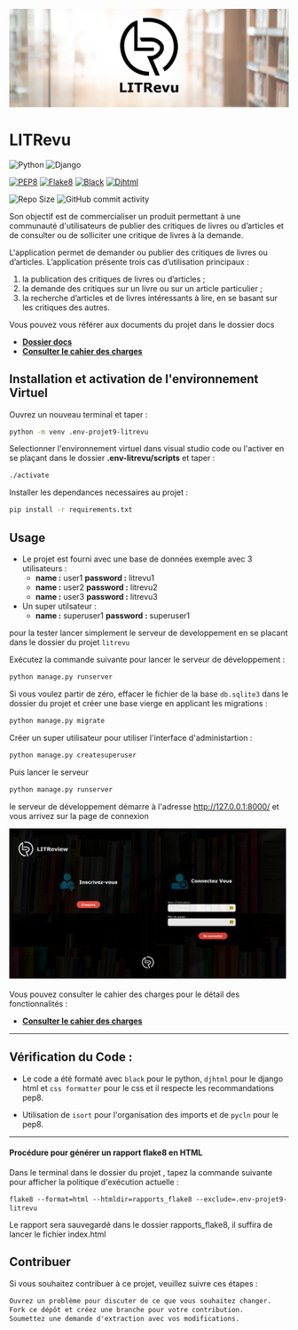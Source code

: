 ![image](./docs/images/LITrevu_banner.png)

# LITRevu


![Python](https://img.shields.io/badge/python-3.11.x-green.svg)
![Django](https://img.shields.io/badge/django-5.0.2.x-green.svg)

[![PEP8](https://img.shields.io/badge/code%20style-pep8-orange.svg)](https://www.python.org/dev/peps/pep-0008/)
[![Flake8](https://img.shields.io/badge/flake8-checked-blueviolet)](https://flake8.pycqa.org/en/latest/)
[![Black](https://img.shields.io/badge/code%20style-black-000000.svg)](https://github.com/psf/black)
[![Djhtml](https://img.shields.io/badge/Django-HTML-Teal)](https://(https://github.com/rtts/djhtml))

![Repo Size](https://img.shields.io/github/repo-size/geo1310/projet_9_litrevu)
![GitHub commit activity](https://img.shields.io/github/commit-activity/m/geo1310/projet_9_litrevu)


Son objectif est de commercialiser un produit permettant à une communauté d'utilisateurs de publier des critiques de livres ou d’articles et de consulter ou de solliciter une critique de livres à la demande.

L'application permet de demander ou publier des critiques de livres ou d’articles. L’application présente trois cas d’utilisation principaux :

1. la publication des critiques de livres ou d’articles ;
2. la demande des critiques sur un livre ou sur un article particulier ;
3. la recherche d’articles et de livres intéressants à lire, en se basant sur les critiques des autres.

Vous pouvez vous référer aux documents du projet dans le dossier docs

* __[Dossier docs](docs/)__
* __[Consulter le cahier des charges](docs/Cahier_des_charges.pdf)__


## Installation et activation de l'environnement Virtuel
Ouvrez un nouveau terminal et taper : 
```bash
python -m venv .env-projet9-litrevu
```
Selectionner l'environnement virtuel dans visual studio code ou l'activer en se plaçant dans le dossier **.env-litrevu/scripts** et taper : 
```bash
./activate
```
Installer les dependances necessaires au projet : 
```bash
pip install -r requirements.txt
```

## Usage

* Le projet est fourni avec une base de données exemple avec 3 utilisateurs :
    * __name :__ user1 __password :__ litrevu1
    * __name :__ user2 __password :__ litrevu2
    * __name :__ user3 __password :__ litrevu3
* Un super utilsateur : 
    * __name :__ superuser1 __password :__ superuser1



pour la tester lancer simplement le serveur de developpement en se placant dans le dossier du projet `litrevu`


Exécutez la commande suivante pour lancer le serveur de développement :

```bash
python manage.py runserver
```

Si vous voulez partir de zéro, effacer le fichier de la base `db.sqlite3` dans le dossier du projet et créer une base vierge en applicant les migrations :

```bash
python manage.py migrate
```
Créer un super utilisateur pour utiliser l'interface d'administartion :

```bash
python manage.py createsuperuser
```

Puis lancer le serveur

```bash
python manage.py runserver
```


le serveur de développement démarre à l'adresse http://127.0.0.1:8000/ et vous arrivez sur la page de connexion

![image](./docs/images/litrevu_page_connexion.png)

Vous pouvez consulter le cahier des charges pour le détail des fonctionnalités :

* __[Consulter le cahier des charges](docs/Cahier_des_charges.pdf)__
 
---
## Vérification du Code : 

* Le code a été formaté avec `black` pour le python, `djhtml` pour le django html et `css formatter` pour le css 
et il respecte les recommandations pep8.

* Utilisation de `isort` pour l'organisation des imports et de `pycln` pour le pep8.

---
#### Procédure pour générer un rapport flake8 en HTML


Dans le terminal dans le dossier du projet , tapez la commande suivante pour afficher la politique d'exécution actuelle :
```
flake8 --format=html --htmldir=rapports_flake8 --exclude=.env-projet9-litrevu
```
Le rapport sera sauvegardé dans le dossier rapports_flake8, il suffira de lancer le fichier index.html

## Contribuer

Si vous souhaitez contribuer à ce projet, veuillez suivre ces étapes :

    Ouvrez un problème pour discuter de ce que vous souhaitez changer.
    Fork ce dépôt et créez une branche pour votre contribution.
    Soumettez une demande d'extraction avec vos modifications.


